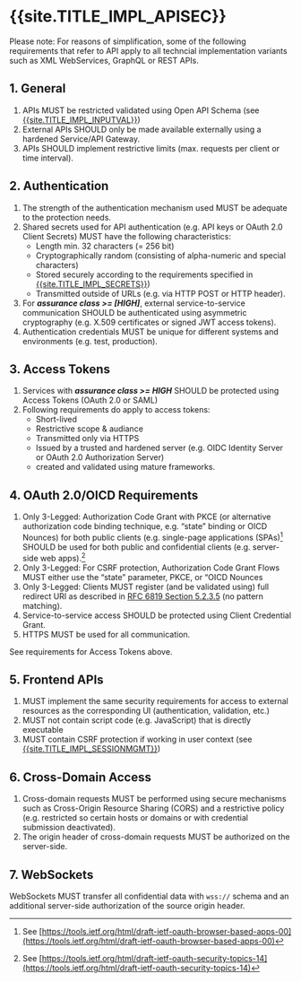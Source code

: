 # {{site.TITLE_IMPL_APISEC}}

Please note: For reasons of simplification, some of the following requirements that refer to API apply to all techncial implementation variants such as XML WebServices, GraphQL or REST APIs.

## 1. General

1. APIs MUST be restricted validated using Open API Schema (see [{{site.TITLE_IMPL_INPUTVAL}}]({{site.URL_IMPL_INPUTVAL}}))
2. External APIs SHOULD only be made available externally using a hardened Service/API Gateway.
3. APIs SHOULD implement restrictive limits (max. requests per client or time interval).
   

## 2. Authentication

1. The strength of the authentication mechanism used MUST be adequate to the protection needs.
2. Shared secrets used for API authentication (e.g. API keys or OAuth 2.0 Client Secrets) MUST have the following characteristics:
    - Length min. 32 characters (= 256 bit)
    - Cryptographically random (consisting of alpha-numeric and special characters)
    - Stored securely according to the requirements specified in [{{site.TITLE_IMPL_SECRETS}}]({{site.URL_IMPL_SECRETS}}))
    - Transmitted outside of URLs (e.g. via HTTP POST or HTTP header). 
3. For ***assurance class >= [HIGH]***, external service-to-service communication SHOULD be authenticated using asymmetric cryptography (e.g. X.509 certificates or signed JWT access tokens).
4. Authentication credentials MUST be unique for different systems and environments (e.g. test, production).

## 3. Access Tokens

1. Services with ***assurance class >= HIGH*** SHOULD be protected using Access Tokens (OAuth 2.0 or SAML) 
2. Following requirements do apply to access tokens:
    - Short-lived
    - Restrictive scope & audiance
    - Transmitted only via HTTPS
    - Issued by a trusted and hardened  server (e.g. OIDC Identity Server or OAuth 2.0 Authorization Server)
    - created and validated using mature frameworks.

## 4. OAuth 2.0/OICD Requirements
1. Only 3-Legged: Authorization Code Grant with PKCE (or alternative authorization code binding technique, e.g. “state” binding or OICD Nounces) for both public clients (e.g. single-page applications (SPAs)[^1] SHOULD be used for both public and confidential clients (e.g. server-side web apps).[^2]
2. Only 3-Legged: For CSRF protection, Authorization Code Grant Flows MUST either use the “state” parameter, PKCE, or “OICD Nounces
3. Only 3-Legged: Clients MUST register (and be validated using) full redirect URI as described in [RFC 6819 Section 5.2.3.5](https://datatracker.ietf.org/doc/html/rfc6819#section-5.2.3.5) (no pattern matching).
4. Service-to-service access SHOULD be protected using Client Credential Grant.
5. HTTPS MUST be used for all communication.

See requirements for Access Tokens above.

## 5. Frontend APIs 

1. MUST implement the same security requirements for access to external resources as the corresponding UI (authentication, validation, etc.)
2. MUST not contain script code (e.g. JavaScript) that is directly executable
3. MUST contain CSRF protection if working in user context (see [{{site.TITLE_IMPL_SESSIONMGMT}}]({{site.URL_IMPL_SESSIONMGMT}}))

## 6. Cross-Domain Access

1. Cross-domain requests MUST be performed using secure mechanisms such as Cross-Origin Resource Sharing (CORS) and a restrictive policy (e.g. restricted so certain hosts or domains or with credential submission deactivated).
2. The origin header of cross-domain requests MUST be authorized on the server-side.

## 7. WebSockets
WebSockets MUST transfer all confidential data with `wss://` schema and an additional server-side authorization of the source origin header.

[^1]: See [https://tools.ietf.org/html/draft-ietf-oauth-browser-based-apps-00](https://tools.ietf.org/html/draft-ietf-oauth-browser-based-apps-00)
[^2]: See [https://tools.ietf.org/html/draft-ietf-oauth-security-topics-14](https://tools.ietf.org/html/draft-ietf-oauth-security-topics-14)
